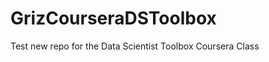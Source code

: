 GrizCourseraDSToolbox
=====================

Test new repo for the Data Scientist Toolbox Coursera Class
